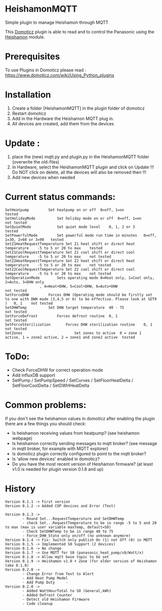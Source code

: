 # HeishamonMQTT
Simple plugin to manage Heishamon through MQTT


This [Domoticz](https://www.domoticz.com/) plugin is able to read and to control the Panasonic using the [Heishamon](https://github.com/IgorYbema/HeishaMon) module.

# Prerequisites
To use Plugins in Domoticz please read : https://www.domoticz.com/wiki/Using_Python_plugins

# Installation

1. Create a folder [HeishamonMQTT] in the plugin folder of domoticz
2. Restart domoticz
3. Add in the Hardware the Heishamon MQTT plug in.
4. All devices are created, add them from the devices

# Update :

1. place the (new) mqtt.py and plugin.py in the HeishamonMQTT folder (overwrite the old-files)
2. In Hardware, select the HeishamonMQTT plugin and click on Update 
   !!! Do NOT click on delete, all the devices will also be removed then !!!
3. Add new devices when needed


# Current status commands:
```
SetHeatpump			Set heatpump on or off	0=off, 1=on					tested	
SetHolidayMode			Set holiday mode on or off	0=off, 1=on				not tested
SetQuietMode			Set quiet mode level	0, 1, 2 or 3					tested	
SetPowerfulMode			Set powerful mode run time in minutes	0=off, 1=30, 2=60 or 3=90	tested	
SetZ1HeatRequestTemperature	Set Z1 heat shift or direct heat temperature	-5 to 5 or 20 to max	tested
SetZ1CoolRequestTemperature	Set Z1 cool shift or direct cool temperature	-5 to 5 or 20 to max	not tested
SetZ2HeatRequestTemperature	Set Z2 heat shift or direct heat temperature	-5 to 5 or 20 to max	not tested
SetZ2CoolRequestTemperature	Set Z2 cool shift or direct cool temperature	-5 to 5 or 20 to max	not tested
SetOperationMode		Sets operating mode	0=Heat only, 1=Cool only, 2=Auto, 3=DHW only
				, 4=Heat+DHW, 5=Cool+DHW, 6=Auto+DHW					not tested	
SetForceDHW			Forces DHW (Operating mode should be firstly set to one with DWH mode (3,4,5 or 6) to be effective. Please look at SET9 )	0, 1	not tested	
SetDHWTemp			Set DHW target temperature	40 - 75					not tested
SetForceDefrost			Forces defrost routine	0, 1						not tested	
SetForceSterilization		Forces DHW sterilization routine	0, 1				not tested	
SetZones                        Set zones to active  0 = zone 1 active, 1 = zone2 active, 2 = zone1 and zone2 active  tested                      
```

# ToDo:
- Check ForceDHW for correct operation mode
- Add influxDB support
- SetPump / SetPumpSpeed / SetCurves / SetFloorHeatDelta / SetFloorCoolDelta / SetDWHHeatDelta

# Common problems:
If you don't see the heishamon values in domoticz after enabling the plugin there are a few things you should check:
- Is heishamon receiving values from heatpump? (see heishamon webpage)
- Is heishamon correctly sending messages to mqtt broker? (see message in mqtt broker, for example with MQTT explorer)
- Is domoticz plugin correctly configured to point to the mqtt broker?
- Is 'allow new devices' enabled in domoticz?
- Do you have the most recent version of Heishamon firmware? (at least v1.0 is needed for plugin version 0.1.8 and up)


# History
```
Version 0.1.1 -> First version
Version 0.1.2 -> Added COP devices and Error (Text)

Version 0.1.3 ->
		- Round Set...RequestTemperature and SetDHWTemp 
		- check Set...RequestTemperature to be in range -5 to 5 and 20 to max (max is user variable maxTemp, default=50)
		- Check SetDHWTemp to be in range 40 to 75
		- Force_DHW_State only on/off (no unknown anymore)
Version 0.1.4 -> Fix: Switch only publish On (1) not Off (0) in MQTT
Version 0.1.5 -> Implemented S0 Support (2 devices)
Version 0.1.6 -> No change
Version 0.1.7 -> Use MQTT for S0 (panasonic_heat_pump/s0/Watt/x)
Version 0.1.8 -> Allow mqtt base topic to be set 
Version 0.1.9 -> Heishamon v1.0 + Zone (for older version of Heishamon take 0.1.8) 
Version 0.2.0 -> 
		- Change Error from Text to Alert
		- Add Heat Pump Model
		- Add Pump Duty		- 
Version 0.2.0 -> 
		- Added WattHourTotal to S0 (General,kWh)
		- Added Defrost Counter
		- Detect old Heishamon Firmware
		- Code cleanup
		

```
